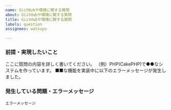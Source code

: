 ```yaml
---
name: GiitHubや環境に関する質問
about: GiitHubや環境に関する質問
title: GiitHubや環境に関する質問
labels: question
assignees: watsuyo

---
```


### 前提・実現したいこと

ここに質問の内容を詳しく書いてください。
（例）PHP(CakePHP)で●●なシステムを作っています。
■■な機能を実装中に以下のエラーメッセージが発生しました。

### 発生している問題・エラーメッセージ

```
エラーメッセージ
```
